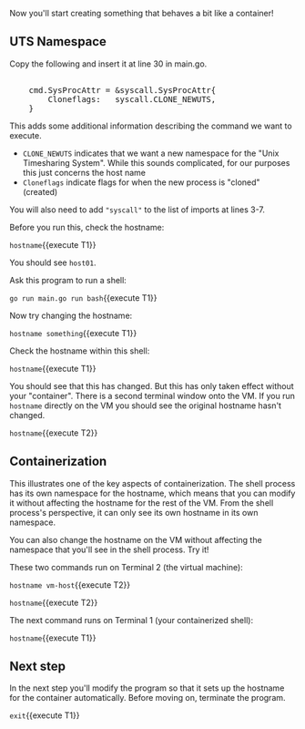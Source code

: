 Now you'll start creating something that behaves a bit like a container! 

## UTS Namespace

Copy the following and insert it at line 30 in main.go. 

<pre class="file" data-target="clipboard">

	cmd.SysProcAttr = &syscall.SysProcAttr{
		Cloneflags:   syscall.CLONE_NEWUTS,
    }
</pre>

This adds some additional information describing the command we want to execute. 

* `CLONE_NEWUTS` indicates that we want a new namespace for the "Unix Timesharing System". While this sounds complicated, for our purposes this just concerns the host name
* `Cloneflags` indicate flags for when the new process is "cloned" (created) 

You will also need to add `"syscall"` to the list of imports at lines 3-7.

Before you run this, check the hostname:

`hostname`{{execute T1}}

You should see `host01`.

Ask this program to run a shell:

`go run main.go run bash`{{execute T1}}

Now try changing the hostname:

`hostname something`{{execute T1}}

Check the hostname within this shell:

`hostname`{{execute T1}}

You should see that this has changed. But this has only taken effect without your "container". There is a second terminal window onto the VM. If you run `hostname` directly on the VM you should see the original hostname hasn't changed.

`hostname`{{execute T2}}

## Containerization

This illustrates one of the key aspects of containerization. The shell process has its own namespace for the hostname, which means that you can modify it without affecting the hostname for the rest of the VM. From the shell process's perspective, it can only see its own hostname in its own namespace. 

You can also change the hostname on the VM without affecting the namespace that you'll see in the shell process. Try it!

These two commands run on Terminal 2 (the virtual machine):

`hostname vm-host`{{execute T2}}

`hostname`{{execute T2}}

The next command runs on Terminal 1 (your containerized shell):

`hostname`{{execute T1}}

## Next step

In the next step you'll modify the program so that it sets up the hostname for the container automatically. Before moving on, terminate the program.

`exit`{{execute T1}}
